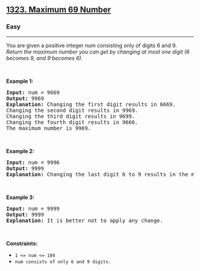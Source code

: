 <h2><a href="https://leetcode.com/problems/maximum-69-number/">1323. Maximum 69 Number</a></h2><h3>Easy</h3><hr><div>
  <p>You are given a positive integer num consisting only of digits 6 and 9.
<br><em>Return the maximum number you can get by changing at most one digit (6 becomes 9, and 9 becomes 6).</em></p>
  
  <p>&nbsp;</p>
<p><strong>Example 1:</strong></p>
<pre><strong>Input:</strong> num = 9669
<strong>Output:</strong> 9969
<strong>Explanation:</strong> Changing the first digit results in 6669.
Changing the second digit results in 9969.
Changing the third digit results in 9699.
Changing the fourth digit results in 9666.
The maximum number is 9969.
</pre>
  
  <p>&nbsp;</p>
<p><strong>Example 2:</strong></p>
<pre><strong>Input:</strong> num = 9996
<strong>Output:</strong> 9999
<strong>Explanation:</strong> Changing the last digit 6 to 9 results in the maximum number.
</pre>
  
  
  <p>&nbsp;</p>
<p><strong>Example 3:</strong></p>
<pre><strong>Input:</strong> num = 9999
<strong>Output:</strong> 9999
<strong>Explanation:</strong> It is better not to apply any change.
</pre>
  
  
  <p>&nbsp;</p>
<p><strong>Constraints:</strong></p>
<ul>
  <li><code>1 <= num <= 104</code></li>
  <li><code>num consists of only 6 and 9 digits.</code></li>
</ul>
</div>
